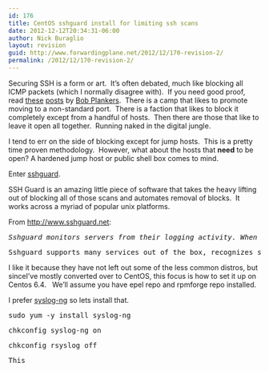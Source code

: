 ```yaml
---
id: 176
title: CentOS sshguard install for limiting ssh scans
date: 2012-12-12T20:34:31-06:00
author: Nick Buraglio
layout: revision
guid: http://www.forwardingplane.net/2012/12/170-revision-2/
permalink: /2012/12/170-revision-2/
---
```

Securing SSH is a form or art.  It&#8217;s often debated, much like blocking all ICMP packets (which I normally disagree with).  If you need good proof, read [these](http://lonesysadmin.net/2012/11/20/changing-sshd-port-numbers-continues-to-be-a-bad-idea/) [posts](http://lonesysadmin.net/2012/10/19/on-using-alternate-ports-for-ssh/) by [Bob Plankers](https://twitter.com/plankers).  There is a camp that likes to promote moving to a non-standard port.  There is a faction that likes to block it completely except from a handful of hosts.  Then there are those that like to leave it open all together.  Running naked in the digital jungle.

I tend to err on the side of blocking except for jump hosts.  This is a pretty time proven methodology.  However, what about the hosts that **need** to be open? A hardened jump host or public shell box comes to mind.

Enter [sshguard](http://www.sshguard.net).

SSH Guard is an amazing little piece of software that takes the heavy lifting out of blocking all of those scans and automates removal of blocks.  It works across a myriad of popular unix platforms.

From <http://www.sshguard.net>:

<pre><em>Sshguard monitors servers from their logging activity. When logs convey that someone is doing a Bad Thing, sshguard reacts by blocking he/she/it for a bit. Sshguard has a touchy personality: when a naughty tyke insists disturbing your host, it reacts firmer and firmer.</em></pre>

<pre>Sshguard supports many services out of the box, recognizes severallog formats, and can operate many firewall systems. Many users appreciate its ease of use, compatibility and feature richness.</pre>

I like it because they have not left out some of the less common distros, but sinceI&#8217;ve mostly converted over to CentOS, this focus is how to set it up on Centos 6.4.   We&#8217;ll assume you have epel repo and rpmforge repo installed.

I prefer [syslog-ng](http://www.balabit.com/network-security/syslog-ng) so lets install that.

<pre>sudo yum -y install syslog-ng</pre>

<pre>chkconfig syslog-ng on</pre>

<pre>chkconfig rsyslog off</pre>

<pre>This</pre>

&nbsp;
